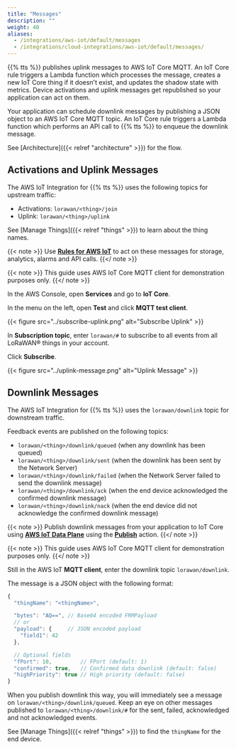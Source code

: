 ```yaml
---
title: "Messages"
description: ""
weight: 40
aliases:
  - /integrations/aws-iot/default/messages
  - /integrations/cloud-integrations/aws-iot/default/messages/
---
```


{{% tts %}} publishes uplink messages to AWS IoT Core MQTT. An IoT Core rule triggers a Lambda function which processes the message, creates a new IoT Core thing if it doesn't exist, and updates the shadow state with metrics. Device activations and uplink messages get republished so your application can act on them.

<!--more-->

Your application can schedule downlink messages by publishing a JSON object to an AWS IoT Core MQTT topic. An IoT Core rule triggers a Lambda function which performs an API call to {{% tts %}} to enqueue the downlink message.

See [Architecture]({{< relref "architecture" >}}) for the flow.

## Activations and Uplink Messages

The AWS IoT Integration for {{% tts %}} uses the following topics for upstream traffic:

- Activations: `lorawan/<thing>/join`
- Uplink: `lorawan/<thing>/uplink`

See [Manage Things]({{< relref "things" >}}) to learn about the thing names.

{{< note >}} Use [**Rules for AWS IoT**](https://docs.aws.amazon.com/iot/latest/developerguide/iot-rules.html) to act on these messages for storage, analytics, alarms and API calls. {{</ note >}}

{{< note >}} This guide uses AWS IoT Core MQTT client for demonstration purposes only. {{</ note >}}

In the AWS Console, open **Services** and go to **IoT Core**.

In the menu on the left, open **Test** and click **MQTT test client**.

{{< figure src="../subscribe-uplink.png" alt="Subscribe Uplink" >}}

In **Subscription topic**, enter `lorawan/#` to subscribe to all events from all LoRaWAN® things in your account.

Click **Subscribe**.

{{< figure src="../uplink-message.png" alt="Uplink Message" >}}

## Downlink Messages

The AWS IoT Integration for {{% tts %}} uses the `lorawan/downlink` topic for downstream traffic.

Feedback events are published on the following topics:

- `lorawan/<thing>/downlink/queued` (when any downlink has been queued)
- `lorawan/<thing>/downlink/sent` (when the downlink has been sent by the Network Server)
- `lorawan/<thing>/downlink/failed` (when the Network Server failed to send the downlink message)
- `lorawan/<thing>/downlink/ack` (when the end device acknowledged the confirmed downlink message)
- `lorawan/<thing>/downlink/nack` (when the end device did not acknowledge the confirmed downlink message)

{{< note >}} Publish downlink messages from your application to IoT Core using [**AWS IoT Data Plane**](https://docs.aws.amazon.com/iot/latest/apireference/Welcome.html#Welcome_AWS_IoT_Data_Plane) using the [**Publish**](https://docs.aws.amazon.com/iot/latest/apireference/API_iotdata_Publish.html) action. {{</ note >}}

{{< note >}} This guide uses AWS IoT Core MQTT client for demonstration purposes only. {{</ note >}}

Still in the AWS IoT **MQTT client**, enter the downlink topic `lorawan/downlink`.

The message is a JSON object with the following format:

```js
{
  "thingName": "<thingName>",

  "bytes": "AQ==", // Base64 encoded FRMPayload
  // or
  "payload": {     // JSON encoded payload
    "field1": 42
  },

  // Optional fields
  "fPort": 10,         // FPort (default: 1)
  "confirmed": true,   // Confirmed data downlink (default: false)
  "highPriority": true // High priority (default: false)
}
```

When you publish downlink this way, you will immediately see a message on `lorawan/<thing>/downlink/queued`. Keep an eye on other messages published to `lorawan/<thing>/downlink/#` for the sent, failed, acknowledged and not acknowledged events.

See [Manage Things]({{< relref "things" >}}) to find the `thingName` for the end device.
